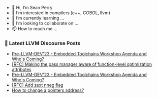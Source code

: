 - 👋 Hi, I’m Sean Perry
- 👀 I’m interested in compilers (c++, COBOL, llvm)
- 🌱 I’m currently learning ...
- 💞️ I’m looking to collaborate on ...
- 📫 How to reach me ...

<!---
s66perry/s66perry is a ✨ special ✨ repository because its `README.md` (this file) appears on your GitHub profile.
You can click the Preview link to take a look at your changes.
--->
### 📕 Latest LLVM Discourse Posts

<!-- DISCOURSE-LLVM:START -->
- [Pre-LLVM-DEV&#39;23 - Embedded Toolchains Workshop Agenda and Who&#39;s Coming?](https://discourse.llvm.org/t/pre-llvm-dev23-embedded-toolchains-workshop-agenda-and-whos-coming/72852#post_13)
- [[RFC] Making the pass manager aware of function-level optimization attributes](https://discourse.llvm.org/t/rfc-making-the-pass-manager-aware-of-function-level-optimization-attributes/73736?page=3#post_43)
- [Pre-LLVM-DEV&#39;23 - Embedded Toolchains Workshop Agenda and Who&#39;s Coming?](https://discourse.llvm.org/t/pre-llvm-dev23-embedded-toolchains-workshop-agenda-and-whos-coming/72852#post_12)
- [[RFC] Add zext nneg flag](https://discourse.llvm.org/t/rfc-add-zext-nneg-flag/73914#post_2)
- [How to change a pointers address?](https://discourse.llvm.org/t/how-to-change-a-pointers-address/73915#post_1)
<!-- DISCOURSE-LLVM:END -->
